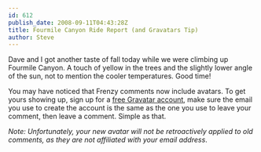 ```yaml
---
id: 612
publish_date: 2008-09-11T04:43:28Z
title: Fourmile Canyon Ride Report (and Gravatars Tip)
author: Steve
---
```

Dave and I got another taste of fall today while we were climbing up Fourmile Canyon. A touch of yellow in the trees and the slightly lower angle of the sun, not to mention the cooler temperatures. Good time!

You may have noticed that Frenzy comments now include avatars. To get yours showing up, sign up for a [free Gravatar account](http://en.gravatar.com/), make sure the email you use to create the account is the same as the one you use to leave your comment, then leave a comment. Simple as that.

_Note: Unfortunately, your new avatar will not be retroactively applied to old comments, as they are not affiliated with your email address_.